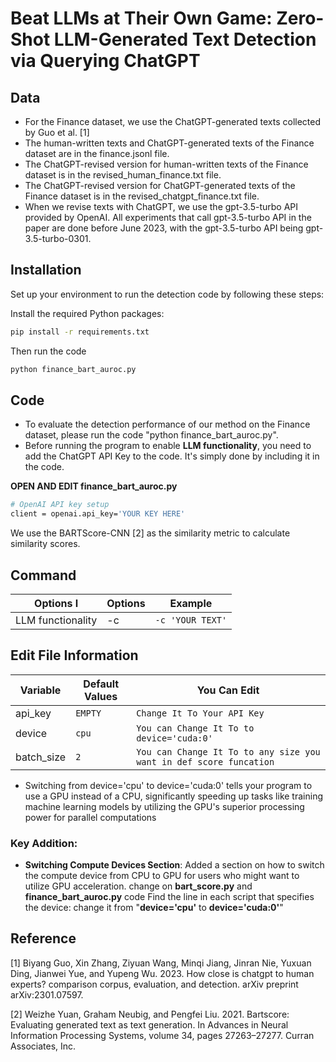 # Beat LLMs at Their Own Game: Zero-Shot LLM-Generated Text Detection via Querying ChatGPT
## Data
* For the Finance dataset, we use the ChatGPT-generated texts collected by Guo et al. [1]
* The human-written texts and ChatGPT-generated texts of the Finance dataset are in the finance.jsonl file.
* The ChatGPT-revised version for human-written texts of the Finance dataset is in the revised_human_finance.txt file.
* The ChatGPT-revised version for ChatGPT-generated texts of the Finance dataset is in the revised_chatgpt_finance.txt file.
* When we revise texts with ChatGPT, we use the
gpt-3.5-turbo API provided by OpenAI. All experiments that call gpt-3.5-turbo API in
the paper are done before June 2023, with the gpt-3.5-turbo API being gpt-3.5-turbo-0301.

## Installation
Set up your environment to run the detection code by following these steps:

 Install the required Python packages:
   ```bash
   pip install -r requirements.txt
```
Then run the code 
   ```bash
   python finance_bart_auroc.py
```

## Code
* To evaluate the detection performance of our method on the Finance dataset, please run the code "python finance_bart_auroc.py".
* Before running the program to enable **LLM functionality**, you need to add the ChatGPT API Key to the code. It's simply done by including it in the code.

**OPEN AND EDIT finance_bart_auroc.py**
   ```bash
   # OpenAI API key setup
client = openai.api_key='YOUR KEY HERE'
```
  
  We use the BARTScore-CNN [2] as
the similarity metric to calculate similarity scores.

## Command 

| Options I        | Options        | Example                                    |
| ---------------- |--------------- | -------------------------------------------|
| LLM functionality| -c             | `-c 'YOUR TEXT'`                                |

## Edit File Information

| Variable        | Default Values | You Can Edit                                                       |
| --------------- | -------------- | ------------------------------------------------------------------ |
| api_key         | `EMPTY`        | `Change It To Your API Key`                                        |
| device          | `cpu`          | `You can Change It To to device='cuda:0'`                          |
| batch_size      | `2`            | `You can Change It To to any size you want in def score funcation `|

- Switching from device='cpu' to device='cuda:0' tells your program to use a GPU instead of a CPU, significantly speeding up tasks like training machine learning models by utilizing the GPU's superior processing power for parallel computations

### Key Addition:
- **Switching Compute Devices Section**: Added a section on how to switch the compute device from CPU to GPU for users who might want to utilize GPU acceleration. 
change on **bart_score.py** and **finance_bart_auroc.py** code 
Find the line in each script that specifies the device:
change it from "**device='cpu'** to **device='cuda:0'**"


 ## Reference
[1] Biyang Guo, Xin Zhang, Ziyuan Wang, Minqi Jiang,
Jinran Nie, Yuxuan Ding, Jianwei Yue, and Yupeng
Wu. 2023. How close is chatgpt to human experts?
comparison corpus, evaluation, and detection. arXiv
preprint arXiv:2301.07597.

[2] Weizhe Yuan, Graham Neubig, and Pengfei Liu. 2021.
Bartscore: Evaluating generated text as text generation. In Advances in Neural Information Processing
Systems, volume 34, pages 27263–27277. Curran Associates, Inc.
